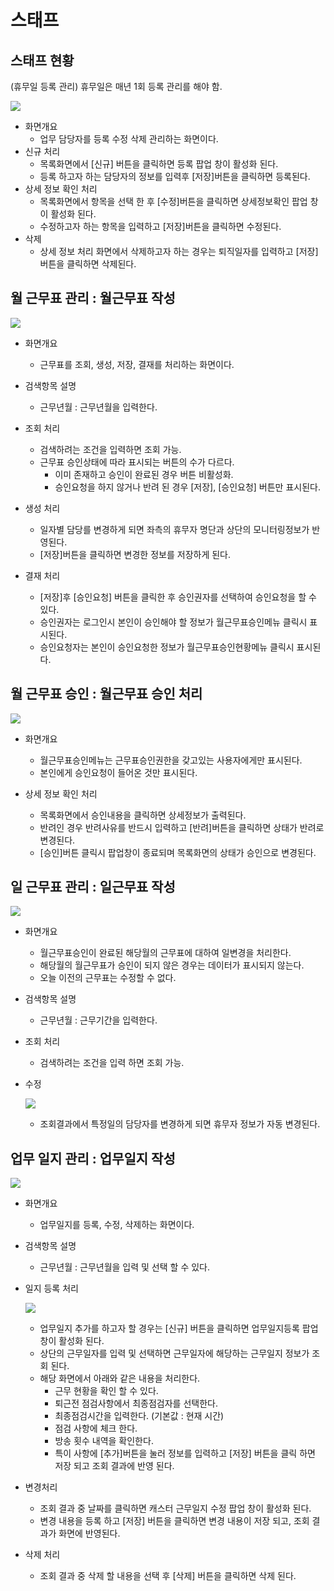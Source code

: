 # 스태프

## 스태프 현황

(휴무일 등록 관리) 휴무일은 매년 1회 등록 관리를 해야 함.

![](image_20160125_102806_capture.png)

- 화면개요
    - 업무 담당자를 등록 수정 삭제 관리하는 화면이다.
- 신규 처리
    - 목록화면에서 [신규] 버튼을 클릭하면 등록 팝업 창이 활성화 된다.  
    - 등록 하고자 하는 담당자의 정보를 입력후 [저장]버튼을 클릭하면 등록된다.
- 상세 정보 확인 처리 
    - 목록화면에서 항목을 선택 한 후 [수정]버튼을 클릭하면 상세정보확인 팝업 창이 활성화 된다. 
    - 수정하고자 하는 항목을 입력하고 [저장]버튼을 클릭하면 수정된다.
- 삭제
    - 상세 정보 처리 화면에서 삭제하고자 하는 경우는 퇴직일자를 입력하고 [저장]버튼을 클릭하면 삭제된다.

## 월 근무표 관리 : 월근무표 작성


![](image_20160125_103047_capture.png)

- 화면개요
    
    - 근무표를 조회, 생성, 저장, 결재를 처리하는 화면이다.

- 검색항목 설명

    - 근무년월 : 근무년월을 입력한다. 

- 조회 처리

    - 검색하려는 조건을 입력하면 조회 가능.
    - 근무표 승인상태에 따라 표시되는 버튼의 수가 다르다.
        - 이미 존재하고 승인이 완료된 경우 버튼 비활성화.
        - 승인요청을 하지 않거나 반려 된 경우 [저장], [승인요청] 버튼만 표시된다.					
- 생성 처리

    - 일자별 담당를 변경하게 되면 좌측의 휴무자 명단과 상단의 모니터링정보가 반영된다.
    - [저장]버튼을 클릭하면 변경한 정보를 저장하게 된다.

- 결재 처리

    - [저장]후 [승인요청] 버튼을 클릭한 후 승인권자를 선택하여 승인요청을 할 수 있다.
    - 승인권자는 로그인시 본인이 승인해야 할 정보가 월근무표승인메뉴 클릭시 표시된다.
    - 승인요청자는 본인이 승인요청한 정보가 월근무표승인현황메뉴 클릭시 표시된다.


## 월 근무표 승인 : 월근무표 승인 처리

![](image_20160125_103126_capture.png)

- 화면개요
    - 월근무표승인메뉴는 근무표승인권한을 갖고있는 사용자에게만 표시된다.
    - 본인에게 승인요청이 들어온 것만 표시된다.

- 상세 정보 확인 처리 
    - 목록화면에서 승인내용을 클릭하면 상세정보가 출력된다. 
    - 반려인 경우 반려사유를 반드시 입력하고 [반려]버튼을 클릭하면 상태가 반려로 변경된다.
    - [승인]버튼 클릭시 팝업창이 종료되며 목록화면의 상태가 승인으로 변경된다.

## 일 근무표 관리 : 일근무표 작성

![](image_20160125_103157_capture.png)

- 화면개요
    - 월근무표승인이 완료된 해당월의 근무표에 대하여 일변경을 처리한다.
    - 해당월의 월근무표가 승인이 되지 않은 경우는 데이터가 표시되지 않는다.
    - 오늘 이전의 근무표는 수정할 수 없다.

- 검색항목 설명
    - 근무년월 : 근무기간을 입력한다. 

- 조회 처리
    - 검색하려는 조건을 입력 하면 조회 가능.

- 수정 

    ![](image_20160125_103234_capture.png)

    - 조회결과에서 특정일의 담당자를 변경하게 되면 휴무자 정보가 자동 변경된다.	

## 업무 일지 관리 : 업무일지 작성

![](image_20160125_103316_capture.png)

- 화면개요
    - 업무일지를 등록, 수정, 삭제하는 화면이다. 
- 검색항목 설명
    - 근무년월 :  근무년월을 입력 및 선택 할 수 있다. 
- 일지 등록 처리

    ![](image_20160125_103356_capture.png)

    - 업무일지 추가를 하고자 할 경우는 [신규] 버튼을 클릭하면 업무일지등록 팝업창이 활성화 된다. 
    - 상단의 근무일자를 입력 및 선택하면 근무일자에 해당하는 근무일지 정보가 조회 된다. 
    - 해당 화면에서 아래와 같은 내용을 처리한다.
        - 근무 현황을 확인 할 수 있다. 
        - 퇴근전 점검사항에서 최종점검자를 선택한다.
        - 최종점검시간을 입력한다. (기본값 : 현재 시간)
        - 점검 사항에 체크 한다. 
        - 방송 횟수 내역을 확인한다.
        - 특이 사항에 [추가]버튼을 눌러 정보를 입력하고 [저장] 버튼을 클릭 하면 
    저장 되고 조회 결과에 반영 된다. 

- 변경처리
    - 조회 결과 중 날짜를 클릭하면 캐스터 근무일지 수정 팝업 창이 활성화 된다. 
    - 변경 내용을 등록 하고 [저장] 버튼을 클릭하면 변경 내용이 저장 되고, 조회 결과가	화면에 반영된다.

- 삭제 처리
    - 조회 결과 중 삭제 할 내용을 선택 후 [삭제] 버튼을 클릭하면 삭제 된다. 

